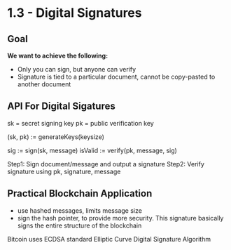 # 1.3 - Digital Signatures

## Goal

**We want to achieve the following:**

- Only you can sign, but anyone can verify
- Signature is tied to a particular document, cannot be copy-pasted to another document

## API For Digital Sigatures

sk = secret signing key
pk = public verification key

(sk, pk) := generateKeys(keysize)

sig := sign(sk, message)
isValid := verify(pk, message, sig)

Step1: Sign document/message and output a signature
Step2: Verify signature using pk, signature, message

## Practical Blockchain Application

- use hashed messages, limits message size
- sign the hash pointer, to provide more security. This signature basically signs the entire structure of the blockchain

Bitcoin uses ECDSA standard
Elliptic Curve Digital Signature Algorithm
